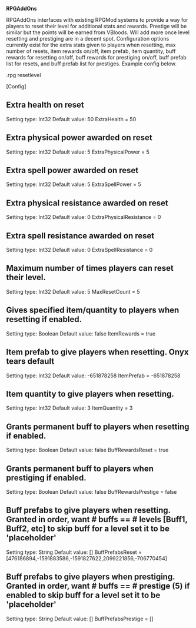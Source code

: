 **RPGAddOns**

RPGAddOns interfaces with existing RPGMod systems to provide a way for players to reset their level for additional stats and rewards. Prestige will be similar but the points will be earned from VBloods. Will add more once level resetting and prestiging are in a decent spot. Configuration options currently exist for the extra stats given to players when resetting, max number of resets, item rewards on/off, item prefab, item quantity, buff rewards for resetting on/off, buff rewards for prestiging on/off, buff prefab list for resets, and buff prefab list for prestiges. Example config below.

.rpg resetlevel

[Config]

## Extra health on reset
Setting type: Int32
Default value: 50
ExtraHealth = 50

## Extra physical power awarded on reset
Setting type: Int32
Default value: 5
ExtraPhysicalPower = 5

## Extra spell power awarded on reset
Setting type: Int32
Default value: 5
ExtraSpellPower = 5

## Extra physical resistance awarded on reset
Setting type: Int32
Default value: 0
ExtraPhysicalResistance = 0

## Extra spell resistance awarded on reset
Setting type: Int32
Default value: 0
ExtraSpellResistance = 0

## Maximum number of times players can reset their level.
Setting type: Int32
Default value: 5
MaxResetCount = 5

## Gives specified item/quantity to players when resetting if enabled.
Setting type: Boolean
Default value: false
ItemRewards = true

## Item prefab to give players when resetting. Onyx tears default
Setting type: Int32
Default value: -651878258
ItemPrefab = -651878258

## Item quantity to give players when resetting.
Setting type: Int32
Default value: 3
ItemQuantity = 3

## Grants permanent buff to players when resetting if enabled.
Setting type: Boolean
Default value: false
BuffRewardsReset = true

## Grants permanent buff to players when prestiging if enabled.
Setting type: Boolean
Default value: false
BuffRewardsPrestige = false

## Buff prefabs to give players when resetting. Granted in order, want # buffs == # levels [Buff1, Buff2, etc] to skip buff for a level set it to be 'placeholder'
Setting type: String
Default value: []
BuffPrefabsReset = [476186894,-1591883586,-1591827622,2099221856,-706770454]

## Buff prefabs to give players when prestiging. Granted in order, want # buffs == # prestige (5) if enabled to skip buff for a level set it to be 'placeholder'
Setting type: String
Default value: []
BuffPrefabsPrestige = []



